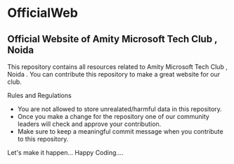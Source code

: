 # OfficialWeb

## Official Website of Amity Microsoft Tech Club , Noida


This repository contains all resources related to Amity Microsoft Tech Club , Noida . 
You can contribute this repository to make a great website for our club.

Rules and Regulations
* You are not allowed to store unrealated/harmful data in this repository.
* Once you make a change for the repository one of our community leaders will check and approve your contribution.
* Make sure to keep a meaningful commit message when you contribute to this repository.

Let's make it happen...
Happy Coding....
